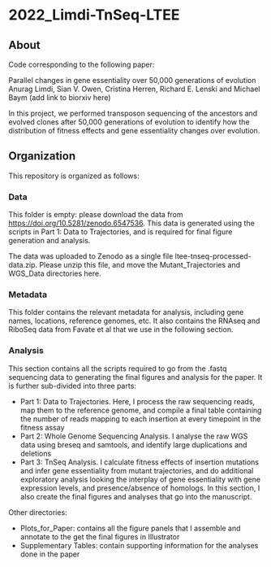 # 2022_Limdi-TnSeq-LTEE

## About

Code corresponding to the following paper:

Parallel changes in gene essentiality over 50,000 generations of evolution
Anurag Limdi, Sian V. Owen, Cristina Herren, Richard E. Lenski and Michael Baym
(add link to biorxiv here)

In this project, we performed transposon sequencing of the ancestors and evolved clones after 50,000 generations of evolution to identify how the distribution of fitness effects and gene essentiality changes over evolution. 

## Organization

This repository is organized as follows:

### Data

This folder is empty: please download the data from https://doi.org/10.5281/zenodo.6547536. This data is generated using the scripts in Part 1: Data to Trajectories, and is required for final figure generation and analysis. 

The data was uploaded to Zenodo as a single file ltee-tnseq-processed-data.zip. Please unzip this file, and move the Mutant_Trajectories and WGS_Data directories here. 

### Metadata

This folder contains the relevant metadata for analysis, including gene names, locations, reference genomes, etc. 
It also contains the RNAseq and RiboSeq data from Favate et al that we use in the following section.

### Analysis

This section contains all the scripts required to go from the .fastq sequencing data to generating the final figures and analysis for the paper. It is further sub-divided into three parts:

- Part 1: Data to Trajectories. Here, I process the raw sequencing reads, map them to the reference genome, and compile a final table containing the number of reads mapping to each insertion at every timepoint in the fitness assay
- Part 2: Whole Genome Sequencing Analysis. I analyse the raw WGS data using breseq and samtools, and identify large duplications and deletions
- Part 3: TnSeq Analysis. I calculate fitness effects of insertion mutations and infer gene essentiality from mutant trajectories, and do additional exploratory analysis looking the interplay of gene essentiality with gene expression levels, and presence/absence of homologs. In this section, I also create the final figures and analyses that go into the manuscript.

Other directories:

- Plots_for_Paper: contains all the figure panels that I assemble and annotate to the get the final figures in Illustrator
- Supplementary Tables: contain supporting information for the analyses done in the paper
